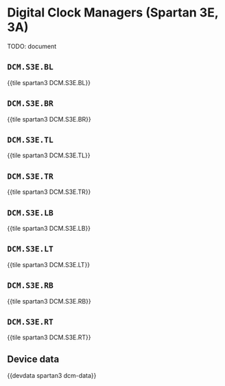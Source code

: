 # Digital Clock Managers (Spartan 3E, 3A)

TODO: document


## `DCM.S3E.BL`

{{tile spartan3 DCM.S3E.BL}}


## `DCM.S3E.BR`

{{tile spartan3 DCM.S3E.BR}}


## `DCM.S3E.TL`

{{tile spartan3 DCM.S3E.TL}}


## `DCM.S3E.TR`

{{tile spartan3 DCM.S3E.TR}}


## `DCM.S3E.LB`

{{tile spartan3 DCM.S3E.LB}}


## `DCM.S3E.LT`

{{tile spartan3 DCM.S3E.LT}}


## `DCM.S3E.RB`

{{tile spartan3 DCM.S3E.RB}}


## `DCM.S3E.RT`

{{tile spartan3 DCM.S3E.RT}}


## Device data

{{devdata spartan3 dcm-data}}
